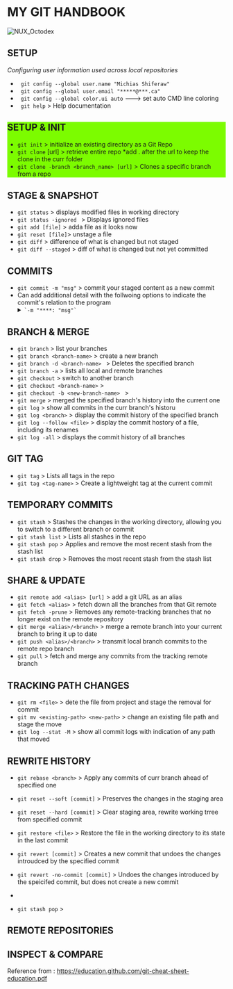 # MY GIT HANDBOOK 
![NUX_Octodex](https://github.com/MichiasShiferaw/myGitHandbook/assets/68077955/ae9c78f8-8ab6-48f1-863c-c9c06fc8b7c9)

## SETUP
*Configuring user information used across local repositories*
- ` git config --global user.name "Michias Shiferaw"`
- ` git config --global user.email "*****@***.ca"`
- ` git config --global color.ui auto` ---> set auto CMD line coloring
- ` git help` > Help documentation

<div style="background-color: rgb(124,252,0);">
  
  ## SETUP & INIT
  - `git init` > initialize an existing directory as a Git Repo
  - `git clone` [url] > retrieve entire repo *add . after the url to keep the clone in the curr folder
  - `git clone -branch <branch_name> [url]` > Clones a specific branch from a repo

</div>

## STAGE & SNAPSHOT
- `git status` > displays modified files in working directory
- `git status -ignored ` > Displays ignored files
- `git add [file]` > adda file as it looks now
- `git reset [file]`> unstage a file
- `git diff` > difference of what is changed but not staged
- `git diff --staged` >  diff of what is changed but not yet committed



## COMMITS
- `git commit -m "msg"` > commit your staged content as a new commit
- Can add additional detail with the follwoing options to indicate the commit's relation to the program
  <details>
    <summary> <code>`-m "****: "msg"`</code></summary>
    <br>
    <ul>
    <li>feat**-> feature</li>
    <li>fix</li>
    <li>chore: routine task</li>
    <li>refactor: improve the code structure</li>
    <li>docs: Documenation-related</li>
    <li>style: Related to styling and formatting of the codebase</li>
    <li>test: test-related changes</li>
    <li>perf: performance-related change</li>
    <li>ci: Continuous integration system-related cghanges</li>
    <li>build: related to the build process</li>
    <li>revert: changes to revert a previous commit</li>
    </ul>
  </details>



## BRANCH & MERGE

- `git branch` > list your branches
- `git branch <branch-name>` > create a new branch
- `git branch -d <branch-name> ` > Deletes the specified branch
- `git branch -a` > lists all local and remote branches
- `git checkout` > switch to another branch
- `git checkout <branch-name>` >
- `git checkout -b <new-branch-name> ` >
- `git merge` >  merged the specified branch's history into the current one
- `git log` > show all commits in the curr branch's historu
- `git log <branch>` > display the commit history of the specified branch
- `git log --follow <file>` > display the commit hostory of a file, including its renames
- `git log -all` > displays the commit history of all branches

## GIT TAG
- `git tag` > Lists all tags in the repo
- `git tag <tag-name>` > Create a lightweight tag at the current commit

## TEMPORARY COMMITS
- `git stash` > Stashes the changes in the working directory, allowing you to switch to a different branch or commit
- `git stash list` > Lists all stashes in the repo
- `git stash pop` > Applies and remove the most recent stash from the stash list
- `git stash drop` > Removes the most recent stash from the stash list

## SHARE & UPDATE
- `git remote add <alias> [url]` > add a git URL as an alias
- `git fetch <alias>` > fetch down all the branches from that Git remote
-  `git fetch -prune` > Removes any remote-tracking branches that no longer exist on the remote repository
- `git merge <alias>/<branch>` > merge a remote branch into your current branch to bring it up to date
- `git push <alias>/<branch>` > transmit local branch commits to the remote repo branch
- `git pull` > fetch and merge any commits from the tracking remote branch

## TRACKING PATH CHANGES
- `git rm <file>` > dete the file from project and stage the removal for commit
- `git mv <existing-path> <new-path>` > change an existing file path and stage the move
- `git log --stat -M` > show all commit logs with indication of any path that moved

## REWRITE HISTORY
- `git rebase <branch>` > Apply any commits of curr branch ahead of specified one
- `git reset --soft [commit]` > Preserves the changes in the staging area
- `git reset --hard [commit]` > Clear staging area, rewrite working trree from specified commit
- `git restore <file>` > Restore the file in the working directory to its state in the last commit
- `git revert [commit]` > Creates a new commit that undoes the changes introudced by the specified commit
- `git revert -no-commit [commit]` > Undoes the changes introduced by the speicifed commit, but does not create a new commit 
-  



- `git stash pop` >



## REMOTE REPOSITORIES



## INSPECT & COMPARE










  Reference from : https://education.github.com/git-cheat-sheet-education.pdf

